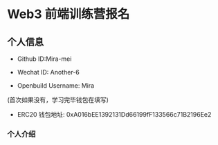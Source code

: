 # Web3 前端训练营报名

## 个人信息

* Github ID:Mira-mei

* Wechat ID: Another-6

* Openbuild Username: Mira

(首次如果没有，学习完毕钱包在填写)

* ERC20 钱包地址: 0xA016bEE1392131Dd66199fF133566c71B2196Ee2

### 个人介绍


